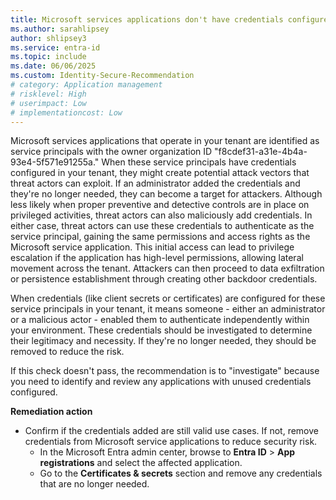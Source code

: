 ```yaml
---
title: Microsoft services applications don't have credentials configured 
ms.author: sarahlipsey
author: shlipsey3
ms.service: entra-id
ms.topic: include
ms.date: 06/06/2025
ms.custom: Identity-Secure-Recommendation
# category: Application management
# risklevel: High
# userimpact: Low
# implementationcost: Low
---
```

Microsoft services applications that operate in your tenant are identified as service principals with the owner organization ID "f8cdef31-a31e-4b4a-93e4-5f571e91255a." When these service principals have credentials configured in your tenant, they might create potential attack vectors that threat actors can exploit. If an administrator added the credentials and they're no longer needed, they can become a target for attackers. Although less likely when proper preventive and detective controls are in place on privileged activities, threat actors can also maliciously add credentials. In either case, threat actors can use these credentials to authenticate as the service principal, gaining the same permissions and access rights as the Microsoft service application. This initial access can lead to privilege escalation if the application has high-level permissions, allowing lateral movement across the tenant. Attackers can then proceed to data exfiltration or persistence establishment through creating other backdoor credentials.

When credentials (like client secrets or certificates) are configured for these service principals in your tenant, it means someone - either an administrator or a malicious actor - enabled them to authenticate independently within your environment. These credentials should be investigated to determine their legitimacy and necessity. If they're no longer needed, they should be removed to reduce the risk. 

If this check doesn't pass, the recommendation is to "investigate" because you need to identify and review any applications with unused credentials configured.

**Remediation action**

- Confirm if the credentials added are still valid use cases. If not, remove credentials from Microsoft service applications to reduce security risk. 
    - In the Microsoft Entra admin center, browse to **Entra ID** > **App registrations** and select the affected application.
    - Go to the **Certificates & secrets** section and remove any credentials that are no longer needed.